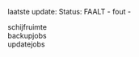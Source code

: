 laatste update: 
Status: FAALT - fout - 
<div class="service R">schijfruimte</div><div class="service R">backupjobs</div><div class="service R">updatejobs</div>